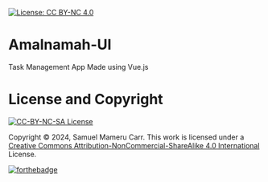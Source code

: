 [![License: CC BY-NC 4.0](https://img.shields.io/badge/license-CC--BY--NC--SA--4.0-lightgrey)](https://creativecommons.org/licenses/by-nc-sa/4.0/deed.en)
# Amalnamah-UI
Task Management App Made using Vue.js

# License and Copyright
[![CC-BY-NC-SA License](https://forthebadge.com/images/badges/cc-nc-sa.svg)](https://creativecommons.org/licenses/by-nc-sa/4.0/deed.en)

Copyright &copy; 2024, Samuel Mameru Carr.
This work is licensed under a [Creative Commons Attribution-NonCommercial-ShareAlike 4.0 International](https://creativecommons.org/licenses/by-nc-sa/4.0/deed.en) License.

[![forthebadge](https://forthebadge.com/images/featured/featured-built-with-love.svg)](https://forthebadge.com)
